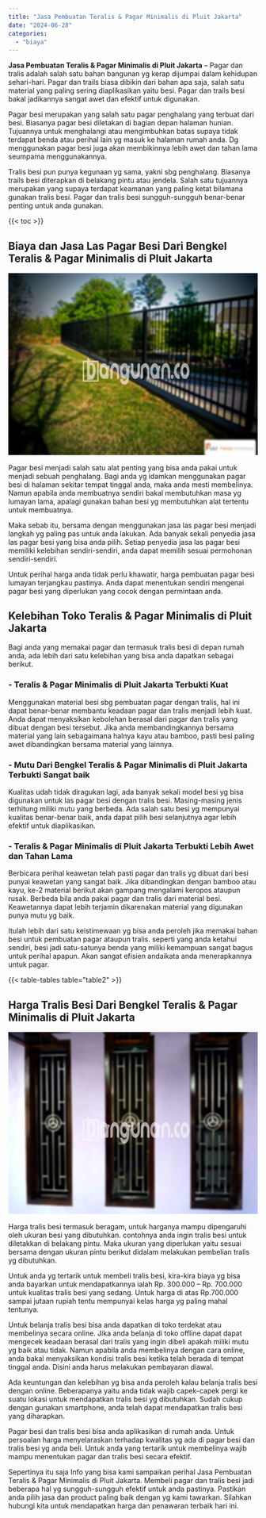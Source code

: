 ```yaml
---
title: "Jasa Pembuatan Teralis & Pagar Minimalis di Pluit Jakarta"
date: "2024-06-28"
categories: 
  - "biaya"
---
```


**Jasa Pembuatan Teralis & Pagar Minimalis di Pluit Jakarta** – Pagar dan tralis adalah salah satu bahan bangunan yg kerap dijumpai dalam kehidupan sehari-hari. Pagar dan trails biasa dibikin dari bahan apa saja, salah satu material yang paling sering diaplikasikan yaitu besi. Pagar dan trails besi bakal jadikannya sangat awet dan efektif untuk digunakan.

Pagar besi merupakan yang salah satu pagar penghalang yang terbuat dari besi. Biasanya pagar besi diletakan di bagian depan halaman hunian. Tujuannya untuk menghalangi atau mengimbuhkan batas supaya tidak terdapat benda atau perihal lain yg masuk ke halaman rumah anda. Dg menggunakan pagar besi juga akan membikinnya lebih awet dan tahan lama seumpama menggunakannya.

Tralis besi pun punya kegunaan yg sama, yakni sbg penghalang. Biasanya trails besi diterapkan di belakang pintu atau jendela. Salah satu tujuannya merupakan yang supaya terdapat keamanan yang paling ketat bilamana gunakan tralis besi. Pagar dan tralis besi sungguh-sungguh benar-benar penting untuk anda gunakan.

{{< toc >}}

## Biaya dan Jasa Las Pagar Besi Dari Bengkel Teralis & Pagar Minimalis di Pluit Jakarta

![Jasa Pembuatan Teralis & Pagar Minimalis di Pluit Jakarta](/images/pagar-minimalis-murah-46.png)

Pagar besi menjadi salah satu alat penting yang bisa anda pakai untuk menjadi sebuah penghalang. Bagi anda yg idamkan menggunakan pagar besi di halaman sekitar tempat tinggal anda, maka anda mesti membelinya. Namun apabila anda membuatnya sendiri bakal membutuhkan masa yg lumayan lama, apalagi gunakan bahan besi yg membutuhkan alat tertentu untuk membuatnya.

Maka sebab itu, bersama dengan menggunakan jasa las pagar besi menjadi langkah yg paling pas untuk anda lakukan. Ada banyak sekali penyedia jasa las pagar besi yang bisa anda pilih. Setiap penyedia jasa las pagar besi memiliki kelebihan sendiri-sendiri, anda dapat memilih sesuai permohonan sendiri-sendiri.

Untuk perihal harga anda tidak perlu khawatir, harga pembuatan pagar besi lumayan terjangkau pastinya. Anda dapat menentukan sendiri mengenai pagar besi yang diperlukan yang cocok dengan permintaan anda.

## Kelebihan Toko Teralis & Pagar Minimalis di Pluit Jakarta

Bagi anda yang memakai pagar dan termasuk tralis besi di depan rumah anda, ada lebih dari satu kelebihan yang bisa anda dapatkan sebagai berikut.

### \- Teralis & Pagar Minimalis di Pluit Jakarta Terbukti Kuat

Menggunakan material besi sbg pembuatan pagar dengan tralis, hal ini dapat benar-benar membantu keadaan pagar dan tralis menjadi lebih kuat. Anda dapat menyaksikan kebolehan berasal dari pagar dan tralis yang dibuat dengan besi tersebut. Jika anda membandingkannya bersama material yang lain sebagaimana halnya kayu atau bamboo, pasti besi paling awet dibandingkan bersama material yang lainnya.

### \- Mutu Dari Bengkel Teralis & Pagar Minimalis di Pluit Jakarta Terbukti Sangat baik

Kualitas udah tidak diragukan lagi, ada banyak sekali model besi yg bisa digunakan untuk las pagar besi dengan tralis besi. Masing-masing jenis terhitung miliki mutu yang berbeda. Ada salah satu besi yg mempunyai kualitas benar-benar baik, anda dapat pilih besi selanjutnya agar lebih efektif untuk diaplikasikan.

### \- Teralis & Pagar Minimalis di Pluit Jakarta Terbukti Lebih Awet dan Tahan Lama

Berbicara perihal keawetan telah pasti pagar dan tralis yg dibuat dari besi punyai keawetan yang sangat baik. Jika dibandingkan dengan bamboo atau kayu, ke-2 material berikut akan gampang mengalami keropos ataupun rusak. Berbeda bila anda pakai pagar dan tralis dari material besi. Keawetannya dapat lebih terjamin dikarenakan material yang digunakan punya mutu yg baik.

Itulah lebih dari satu keistimewaan yg bisa anda peroleh jika memakai bahan besi untuk pembuatan pagar ataupun tralis. seperti yang anda ketahui sendiri, besi jadi satu-satunya benda yang miliki kemampuan sangat bagus untuk perihal apapun. Akan sangat efisien andaikata anda menerapkannya untuk pagar.

{{< table-tables table="table2" >}}

## Harga Tralis Besi Dari Bengkel Teralis & Pagar Minimalis di Pluit Jakarta

![Jasa Pembuatan Teralis & Pagar Minimalis di Pluit Jakarta](/images/teralis-minimalis-murah-40.png)

Harga tralis besi termasuk beragam, untuk harganya mampu dipengaruhi oleh ukuran besi yang dibutuhkan. contohnya anda ingin tralis besi untuk diletakkan di belakang pintu. Maka ukuran yang diperlukan yaitu sesuai bersama dengan ukuran pintu berikut didalam melakukan pembelian tralis yg dibutuhkan.

Untuk anda yg tertarik untuk membeli tralis besi, kira-kira biaya yg bisa anda bayarkan untuk mendapatkannya ialah Rp. 300.000 – Rp. 700.000 untuk kualitas tralis besi yang sedang. Untuk harga di atas Rp.700.000 sampai jutaan rupiah tentu mempunyai kelas harga yg paling mahal tentunya.

Untuk belanja tralis besi bisa anda dapatkan di toko terdekat atau membelinya secara online. Jika anda belanja di toko offline dapat dapat mengecek keadaan berasal dari tralis yang ingin dibeli apakah miliki mutu yg baik atau tidak. Namun apabila anda membelinya dengan cara online, anda bakal menyaksikan kondisi tralis besi ketika telah berada di tempat tinggal anda. Disini anda harus melakukan pembayaran diawal.

Ada keuntungan dan kelebihan yg bisa anda peroleh kalau belanja tralis besi dengan online. Beberapanya yaitu anda tidak wajib capek-capek pergi ke suatu lokasi untuk mendapatkan tralis besi yg dibutuhkan. Sudah cukup dengan gunakan smartphone, anda telah dapat mendapatkan tralis besi yang diharapkan.

Pagar besi dan tralis besi bisa anda aplikasikan di rumah anda. Untuk persoalan harga menyelaraskan terhadap kwalitas yg ada di pagar besi dan tralis besi yg anda beli. Untuk anda yang tertarik untuk membelinya wajib mampu menentukan pagar dan tralis besi secara efektif.

Sepertinya itu saja Info yang bisa kami sampaikan perihal Jasa Pembuatan Teralis & Pagar Minimalis di Pluit Jakarta. Membeli pagar dan tralis besi jadi beberapa hal yg sungguh-sungguh efektif untuk anda pastinya. Pastikan anda pilih jasa dan product paling baik dengan yg kami tawarkan. Silahkan hubungi kita untuk mendapatkan harga dan penawaran terbaik hari ini.
